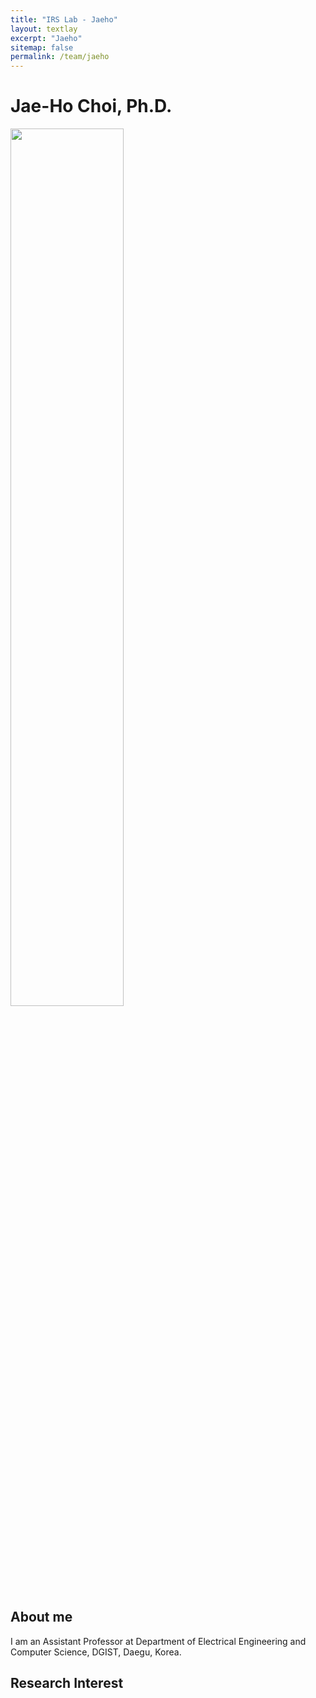 ```yaml
---
title: "IRS Lab - Jaeho"
layout: textlay
excerpt: "Jaeho"
sitemap: false
permalink: /team/jaeho
---
```

# Jae-Ho Choi, Ph.D.
<div markdown="0" class="col-sm-12">
    <img src="{{ site.url }}{{ site.baseurl }}/images/teampic/Jaeho.jpg" width="60%" style="float: center">
</div>

## About me
I am an Assistant Professor at Department of Electrical Engineering and Computer Science, DGIST, Daegu, Korea. 

## Research Interest